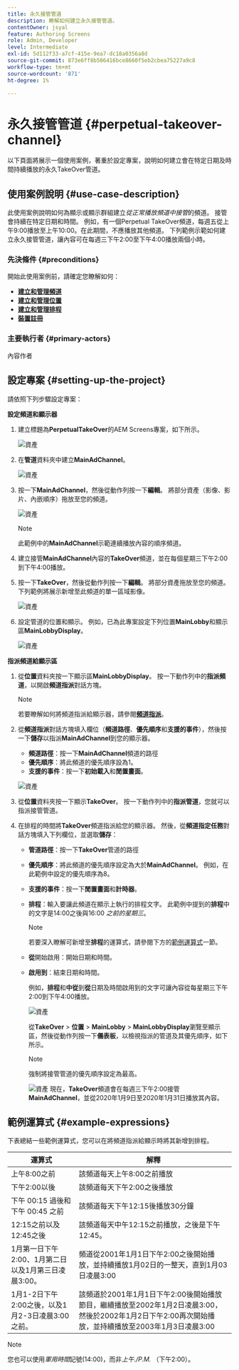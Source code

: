 ```yaml
---
title: 永久接管管道
description: 瞭解如何建立永久接管管道。
contentOwner: jsyal
feature: Authoring Screens
role: Admin, Developer
level: Intermediate
exl-id: 5d112f33-a7cf-415e-9ea7-dc18a0356a8d
source-git-commit: 873e6ff8b506416bce8660f5eb2cbea75227a9c8
workflow-type: tm+mt
source-wordcount: '871'
ht-degree: 1%

---
```


# 永久接管管道 {#perpetual-takeover-channel}

以下頁面將展示一個使用案例，著重於設定專案，說明如何建立會在特定日期及時間持續播放的永久TakeOver管道。

## 使用案例說明 {#use-case-description}

此使用案例說明如何為顯示或顯示群組建立&#x200B;*從正常播放頻道中接管*的頻道。 接管會持續在特定日期和時間。
例如，有一個Perpetual TakeOver頻道，每週五從上午9:00播放至上午10:00。在此期間，不應播放其他頻道。 下列範例示範如何建立永久接管管道，讓內容可在每週三下午2:00至下午4:00播放兩個小時。

### 先決條件 {#preconditions}

開始此使用案例前，請確定您瞭解如何：

* **[建立和管理頻道](managing-channels.md)**
* **[建立和管理位置](managing-locations.md)**
* **[建立和管理排程](managing-schedules.md)**
* **[裝置註冊](device-registration.md)**

### 主要執行者 {#primary-actors}

內容作者

## 設定專案 {#setting-up-the-project}

請依照下列步驟設定專案：

**設定頻道和顯示器**

1. 建立標題為&#x200B;**PerpetualTakeOver**&#x200B;的AEM Screens專案，如下所示。

   ![資產](assets/p_usecase1.png)

1. 在&#x200B;**管道**&#x200B;資料夾中建立&#x200B;**MainAdChannel**。

   ![資產](assets/p_usecase2.png)

1. 按一下&#x200B;**MainAdChannel**，然後從動作列按一下&#x200B;**編輯**。 將部分資產（影像、影片、內嵌順序）拖放至您的頻道。

   ![資產](assets/p_usecase3.png)


   >[!NOTE]
   >此範例中的&#x200B;**MainAdChannel**&#x200B;示範連續播放內容的順序頻道。

1. 建立接管&#x200B;**MainAdChannel**&#x200B;內容的&#x200B;**TakeOver**&#x200B;頻道，並在每個星期三下午2:00到下午4:00播放。

1. 按一下&#x200B;**TakeOver**，然後從動作列按一下&#x200B;**編輯**。 將部分資產拖放至您的頻道。 下列範例將展示新增至此頻道的單一區域影像。

   ![資產](assets/p_usecase4.png)

1. 設定管道的位置和顯示。 例如，已為此專案設定下列位置&#x200B;**MainLobby**&#x200B;和顯示區&#x200B;**MainLobbyDisplay**。

   ![資產](assets/p_usecase5.png)

**指派頻道給顯示區**

1. 從&#x200B;**位置**&#x200B;資料夾按一下顯示區&#x200B;**MainLobbyDisplay**。 按一下動作列中的&#x200B;**指派頻道**，以開啟&#x200B;**頻道指派**&#x200B;對話方塊。

   >[!NOTE]
   >若要瞭解如何將頻道指派給顯示器，請參閱&#x200B;**[頻道指派](channel-assignment.md)**。

1. 從&#x200B;**頻道指派**&#x200B;對話方塊填入欄位（**頻道路徑**、**優先順序**&#x200B;和&#x200B;**支援的事件**），然後按一下&#x200B;**儲存**&#x200B;以指派&#x200B;**MainAdChannel**&#x200B;到您的顯示器。

   * **頻道路徑**：按一下&#x200B;**MainAdChannel**&#x200B;頻道的路徑
   * **優先順序**：將此頻道的優先順序設為1。
   * **支援的事件**：按一下&#x200B;**初始載入**&#x200B;和&#x200B;**閒置畫面**。

   ![資產](assets/p_usecase6.png)

1. 從&#x200B;**位置**&#x200B;資料夾按一下顯示&#x200B;**TakeOver**。 按一下動作列中的&#x200B;**指派管道**，您就可以指派接管管道。

1. 在排程的時間將&#x200B;**TakeOver**&#x200B;頻道指派給您的顯示器。 然後，從&#x200B;**頻道指定任務**&#x200B;對話方塊填入下列欄位，並選取&#x200B;**儲存**：

   * **管道路徑**：按一下&#x200B;**TakeOver**&#x200B;管道的路徑
   * **優先順序**：將此頻道的優先順序設定為大於&#x200B;**MainAdChannel**。 例如，在此範例中設定的優先順序為8。
   * **支援的事件**：按一下&#x200B;**閒置畫面**&#x200B;和&#x200B;**計時器**。
   * **排程**：輸入要讓此頻道在顯示上執行的排程文字。 此範例中提到的&#x200B;**排程**&#x200B;中的文字是14:00之後與16:00 *之前的星期三*。

     >[!NOTE]
     >若要深入瞭解可新增至&#x200B;**排程**&#x200B;的運算式，請參閱下方的[範例運算式](#example-expressions)一節。
   * **從**&#x200B;開始啟用：開始日期和時間。
   * **啟用到**：結束日期和時間。

     例如，**排程**&#x200B;和&#x200B;**中從**&#x200B;到&#x200B;**從**&#x200B;日期及時間啟用到的文字可讓內容從每星期三下午2:00到下午4:00播放。


     ![資產](assets/p_usecase7.png)

     從&#x200B;**TakeOver** > **位置** > **MainLobby** > **MainLobbyDisplay**&#x200B;瀏覽至顯示區，然後從動作列按一下&#x200B;**儀表板**，以檢視指派的管道及其優先順序，如下所示。

     >[!NOTE]
     >強制將接管管道的優先順序設定為最高。

     ![資產](assets/p_usecase8.png)
現在，**TakeOver**&#x200B;頻道會在每週三下午2:00接管&#x200B;**MainAdChannel**，並從2020年1月9日至2020年1月31日播放其內容。

## 範例運算式 {#example-expressions}

下表總結一些範例運算式，您可以在將頻道指派給顯示時將其新增到排程。

| **運算式** | **解釋** |
|---|---|
| 上午8:00之前 | 該頻道每天上午8:00之前播放 |
| 下午2:00以後 | 該頻道每天下午2:00之後播放 |
| 下午 00:15 過後和 下午 00:45 之前 | 該頻道每天下午12:15後播放30分鐘 |
| 12:15之前以及12:45之後 | 該頻道每天中午12:15之前播放，之後是下午12:45。 |
| 1月第一日下午2:00、1月第二日以及1月第三日凌晨3:00。 | 頻道從2001年1月1日下午2:00之後開始播放，並持續播放1月02日的一整天，直到1月03日凌晨3:00 |
| 1月1-2日下午2:00之後，以及1月2-3日凌晨3:00之前。 | 該頻道於2001年1月1日下午2:00後開始播放節目，繼續播放至2002年1月2日凌晨3:00，然後於2002年1月2日下午2:00再次開始播放，並持續播放至2003年1月3日凌晨3:00 |

>[!NOTE]
>
>您也可以使用&#x200B;_軍用時間_&#x200B;記號(14:00)，而非&#x200B;*上午./P.M.* （下午2:00）。
